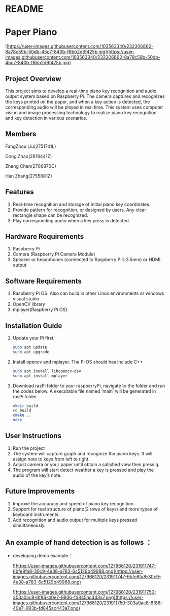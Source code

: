 # README

# Paper Piano

![https://user-images.githubusercontent.com/103563340/232306862-8a78c59b-50db-45c7-840b-f6bb2d6f425b.jpg](https://user-images.githubusercontent.com/103563340/232306862-8a78c59b-50db-45c7-840b-f6bb2d6f425b.jpg)

## Project Overview

This project aims to develop a real-time piano key recognition and audio output system based on Raspberry Pi. The camera captures and recognizes the keys printed on the paper, and when a key action is detected, the corresponding audio will be played in real time. This system uses computer vision and image processing technology to realize piano key recognition and key detection in various scenarios.

## Members

FangZhou Liu(2751741L)

Dong Zhao(2818441Z)

Zheng Chen(2706870C)

Han Zhang(2755881Z)

## Features

1. Real-time recognition and storage of initial piano key coordinates.
2. Provide pattern for recognition, or designed by users. Any clear rectangle shape can be recognized.
3. Play corresponding audio when a key press is detected.

## Hardware Requirements

1. Raspberry Pi
2. Camera (Raspberry Pi Camera Module)
3. Speaker or headphones (connected to Raspberry Pi’s 3.5mm) or HDMI output

## Software Requirements

1. Raspberry Pi OS. Also can build in other Linux environments or windows visual studio
2. OpenCV library
3. mplayer(Raspberry Pi OS).

## Installation Guide

1. Update your Pi first.
    
    ```bash
    sudo apt update
    sudo apt upgrade
    ```
    
2. Install opencv and mplayer. The Pi OS should has include C++ 
    
    ```bash
    sudo apt install libopencv-dev
    sudo apt install mplayer
    ```
    
3. Download rasPi folder to your raspberryPi, navigate to the folder and run the codes below. A executable file named ‘main’ will be generated in rasPi folder.
    
    ```bash
    mkdir build
    cd build
    cmake ..
    make
    ```
    

## User Instructions

1. Run the project
2. The system will capture graph and recognize the piano keys. It will assign note to keys from left to right.
3. Adjust camera or your paper until obtain a satisfied view then press q.
4. The program will start detect weather a key is pressed and play the audio of the key’s note.

## Future Improvements

1. Improve the accuracy and speed of piano key recognition.
2. Support for real structure of piano(2 rows of keys) and more types of keyboard instruments.
3. Add recognition and audio output for multiple keys pressed simultaneously.

## An example of hand detection is as follows ：

- developing demo example：
    
    ![https://user-images.githubusercontent.com/127966120/231911747-6bfe8fa8-30c9-4e38-a783-6c5129b49988.png](https://user-images.githubusercontent.com/127966120/231911747-6bfe8fa8-30c9-4e38-a783-6c5129b49988.png)
    
    ![https://user-images.githubusercontent.com/127966120/231911750-303a0ac8-6f86-40e7-993b-fd845ac443a7.png](https://user-images.githubusercontent.com/127966120/231911750-303a0ac8-6f86-40e7-993b-fd845ac443a7.png)